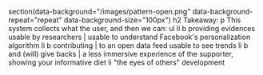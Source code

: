 section(data-background="/images/pattern-open.png" data-background-repeat="repeat" data-background-size="100px")
    h2 Takeaway:
    p This system collects what the user, and then we can:
    ul
        li
            b providing evidences usable by researchers
            |  usable to understand Facebook's personalization algorithm
        li 
            b contributing
            |  to an open data feed usable to see trends
        li 
            b and (will) give backs
            |  a less immersive experience of the supporter, showing your informative diet
        li "the eyes of others" development

